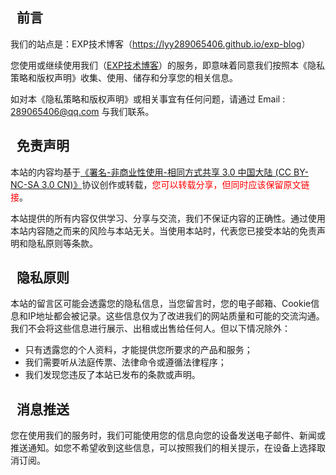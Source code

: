 <h2><i style="text-indent: 0; display: inline-block; margin-right: 10px;" class="fa fa-commenting"></i>前言</h2>
<p>我们的站点是：EXP技术博客（<a href="https://lyy289065406.github.io/exp-blog" title="EXP技术博客" data-toggle="tooltip" target="_blank">https://lyy289065406.github.io/exp-blog</a>）</p>
<p>您使用或继续使用我们（<a href="https://lyy289065406.github.io/exp-blog" title="https://lyy289065406.github.io/exp-blog" data-toggle="tooltip" target="_blank">EXP技术博客</a>）的服务，即意味着同意我们按照本《隐私策略和版权声明》收集、使用、储存和分享您的相关信息。</p>
<p>如对本《隐私策略和版权声明》或相关事宜有任何问题，请通过 Email : <a href="mailto:289065406@qq.com?subject=[EXP-BLOG]%20Your%20Question%20（请写下您的疑问）&body=What%20can%20I%20help%20you?%20（需要我提供什么帮助吗？）" target="_blank">289065406@qq.com</a> 与我们联系。</p>

<h2><i style="text-indent: 0; display: inline-block; margin-right: 10px;" class="fa fa-exclamation-circle"></i>免责声明</h2>
<p>本站的内容均基于<a title="CC BY-NC-SA 3.0 CN" href="https://creativecommons.org/licenses/by-nc-sa/3.0/cn/" data-toggle="tooltip" target="_blank">《署名-非商业性使用-相同方式共享 3.0 中国大陆 (CC BY-NC-SA 3.0 CN)》</a>协议创作或转载，<font color="red">您可以转载分享，但同时应该保留原文链接</font>。</p>
<p>本站提供的所有内容仅供学习、分享与交流，我们不保证内容的正确性。通过使用本站内容随之而来的风险与本站无关。当使用本站时，代表您已接受本站的免责声明和隐私原则等条款。</p>

<h2><i style="text-indent: 0; display: inline-block; margin-right: 10px;" class="fa fa-eye-slash"></i>隐私原则</h2>
<p>本站的留言区可能会透露您的隐私信息，当您留言时，您的电子邮箱、Cookie信息和IP地址都会被记录。这些信息仅为了改进我们的网站质量和可能的交流沟通。我们不会将这些信息进行展示、出租或出售给任何人。但以下情况除外：</p>
<ul> 
 <li>只有透露您的个人资料，才能提供您所要求的产品和服务；</li> 
 <li>我们需要听从法庭传票、法律命令或遵循法律程序；</li> 
 <li>我们发现您违反了本站已发布的条款或声明。</li>
</ul>

<h2><i style="text-indent: 0; display: inline-block; margin-right: 10px;" class="fa fa-paper-plane"></i>消息推送</h2>
<p>您在使用我们的服务时，我们可能使用您的信息向您的设备发送电子邮件、新闻或推送通知。如您不希望收到这些信息，可以按照我们的相关提示，在设备上选择取消订阅。</p>